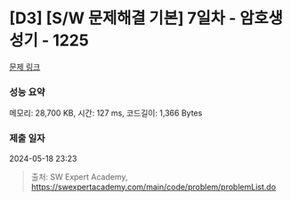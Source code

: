 # [D3] [S/W 문제해결 기본] 7일차 - 암호생성기 - 1225 

[문제 링크](https://swexpertacademy.com/main/code/problem/problemDetail.do?contestProbId=AV14uWl6AF0CFAYD) 

### 성능 요약

메모리: 28,700 KB, 시간: 127 ms, 코드길이: 1,366 Bytes

### 제출 일자

2024-05-18 23:23



> 출처: SW Expert Academy, https://swexpertacademy.com/main/code/problem/problemList.do